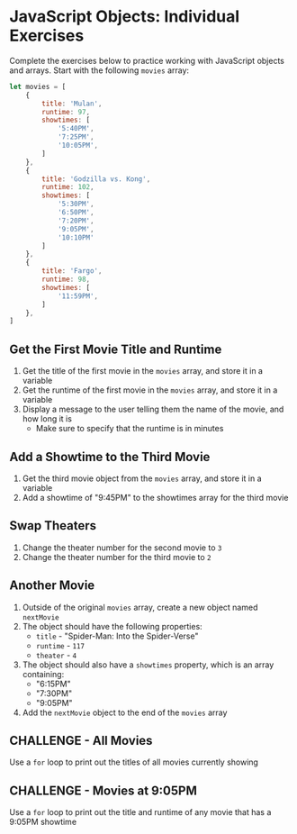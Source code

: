 # JavaScript Objects: Individual Exercises
Complete the exercises below to practice working with JavaScript objects and arrays. Start with the following `movies` array:

```js
let movies = [
    {
        title: 'Mulan',
        runtime: 97,
        showtimes: [
            '5:40PM',
            '7:25PM',
            '10:05PM',
        ]
    },
    {
        title: 'Godzilla vs. Kong',
        runtime: 102,
        showtimes: [
            '5:30PM',
            '6:50PM',
            '7:20PM',
            '9:05PM',
            '10:10PM'
        ]
    },
    {
        title: 'Fargo',
        runtime: 98,
        showtimes: [
            '11:59PM',
        ]
    },
]
```

## Get the First Movie Title and Runtime
1. Get the title of the first movie in the `movies` array, and store it in a variable
1. Get the runtime of the first movie in the `movies` array, and store it in a variable
1. Display a message to the user telling them the name of the movie, and how long it is
    - Make sure to specify that the runtime is in minutes

## Add a Showtime to the Third Movie
1. Get the third movie object from the `movies` array, and store it in a variable
1. Add a showtime of "9:45PM" to the showtimes array for the third movie

## Swap Theaters
1. Change the theater number for the second movie to `3`
1. Change the theater number for the third movie to `2`

## Another Movie
1. Outside of the original `movies` array, create a new object named `nextMovie`
1. The object should have the following properties:
    - `title` - "Spider-Man: Into the Spider-Verse"
    - `runtime` - `117`
    - `theater` - `4`
1. The object should also have a `showtimes` property, which is an array containing:
    - "6:15PM"
    - "7:30PM"
    - "9:05PM"
1. Add the `nextMovie` object to the end of the `movies` array

## CHALLENGE - All Movies
Use a `for` loop to print out the titles of all movies currently showing

## CHALLENGE - Movies at 9:05PM
Use a `for` loop to print out the title and runtime of any movie that has a 9:05PM showtime